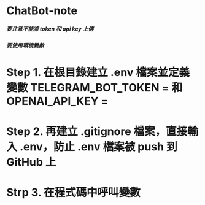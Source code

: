 # ChatBot-note
##### 要注意不能將 token 和 api key 上傳
##### 要使用環境變數
# Step 1. 在根目錄建立 .env 檔案並定義變數 TELEGRAM_BOT_TOKEN = 和 OPENAI_API_KEY =
# Step 2. 再建立 .gitignore 檔案，直接輸入 .env，防止 .env 檔案被 push 到 GitHub 上
# Strp 3. 在程式碼中呼叫變數